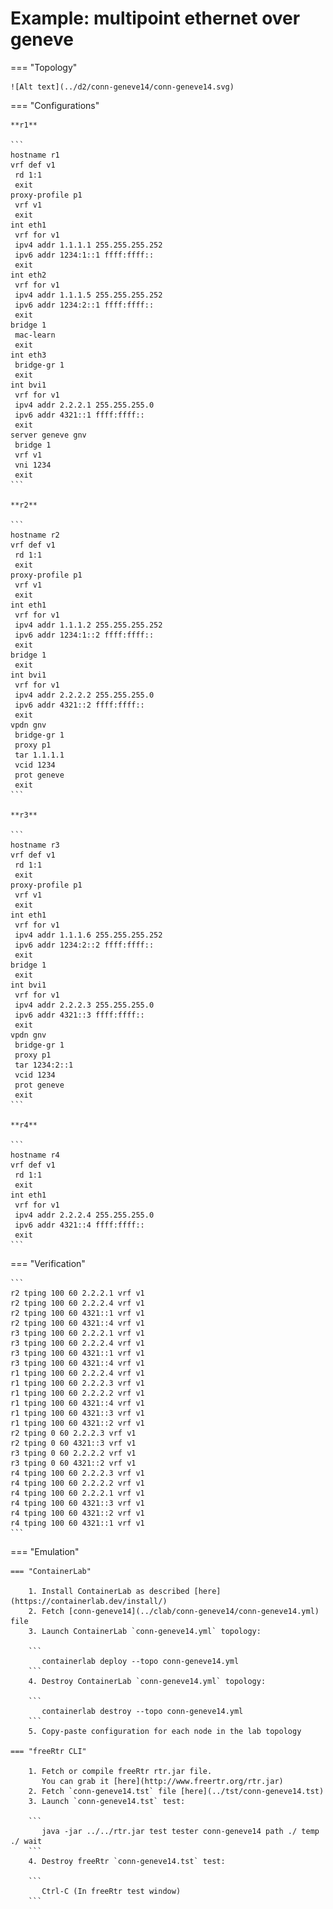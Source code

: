 # Example: multipoint ethernet over geneve

=== "Topology"

    ![Alt text](../d2/conn-geneve14/conn-geneve14.svg)

=== "Configurations"

    **r1**

    ```
    hostname r1
    vrf def v1
     rd 1:1
     exit
    proxy-profile p1
     vrf v1
     exit
    int eth1
     vrf for v1
     ipv4 addr 1.1.1.1 255.255.255.252
     ipv6 addr 1234:1::1 ffff:ffff::
     exit
    int eth2
     vrf for v1
     ipv4 addr 1.1.1.5 255.255.255.252
     ipv6 addr 1234:2::1 ffff:ffff::
     exit
    bridge 1
     mac-learn
     exit
    int eth3
     bridge-gr 1
     exit
    int bvi1
     vrf for v1
     ipv4 addr 2.2.2.1 255.255.255.0
     ipv6 addr 4321::1 ffff:ffff::
     exit
    server geneve gnv
     bridge 1
     vrf v1
     vni 1234
     exit
    ```

    **r2**

    ```
    hostname r2
    vrf def v1
     rd 1:1
     exit
    proxy-profile p1
     vrf v1
     exit
    int eth1
     vrf for v1
     ipv4 addr 1.1.1.2 255.255.255.252
     ipv6 addr 1234:1::2 ffff:ffff::
     exit
    bridge 1
     exit
    int bvi1
     vrf for v1
     ipv4 addr 2.2.2.2 255.255.255.0
     ipv6 addr 4321::2 ffff:ffff::
     exit
    vpdn gnv
     bridge-gr 1
     proxy p1
     tar 1.1.1.1
     vcid 1234
     prot geneve
     exit
    ```

    **r3**

    ```
    hostname r3
    vrf def v1
     rd 1:1
     exit
    proxy-profile p1
     vrf v1
     exit
    int eth1
     vrf for v1
     ipv4 addr 1.1.1.6 255.255.255.252
     ipv6 addr 1234:2::2 ffff:ffff::
     exit
    bridge 1
     exit
    int bvi1
     vrf for v1
     ipv4 addr 2.2.2.3 255.255.255.0
     ipv6 addr 4321::3 ffff:ffff::
     exit
    vpdn gnv
     bridge-gr 1
     proxy p1
     tar 1234:2::1
     vcid 1234
     prot geneve
     exit
    ```

    **r4**

    ```
    hostname r4
    vrf def v1
     rd 1:1
     exit
    int eth1
     vrf for v1
     ipv4 addr 2.2.2.4 255.255.255.0
     ipv6 addr 4321::4 ffff:ffff::
     exit
    ```

=== "Verification"

    ```
    r2 tping 100 60 2.2.2.1 vrf v1
    r2 tping 100 60 2.2.2.4 vrf v1
    r2 tping 100 60 4321::1 vrf v1
    r2 tping 100 60 4321::4 vrf v1
    r3 tping 100 60 2.2.2.1 vrf v1
    r3 tping 100 60 2.2.2.4 vrf v1
    r3 tping 100 60 4321::1 vrf v1
    r3 tping 100 60 4321::4 vrf v1
    r1 tping 100 60 2.2.2.4 vrf v1
    r1 tping 100 60 2.2.2.3 vrf v1
    r1 tping 100 60 2.2.2.2 vrf v1
    r1 tping 100 60 4321::4 vrf v1
    r1 tping 100 60 4321::3 vrf v1
    r1 tping 100 60 4321::2 vrf v1
    r2 tping 0 60 2.2.2.3 vrf v1
    r2 tping 0 60 4321::3 vrf v1
    r3 tping 0 60 2.2.2.2 vrf v1
    r3 tping 0 60 4321::2 vrf v1
    r4 tping 100 60 2.2.2.3 vrf v1
    r4 tping 100 60 2.2.2.2 vrf v1
    r4 tping 100 60 2.2.2.1 vrf v1
    r4 tping 100 60 4321::3 vrf v1
    r4 tping 100 60 4321::2 vrf v1
    r4 tping 100 60 4321::1 vrf v1
    ```

=== "Emulation"

    === "ContainerLab"

        1. Install ContainerLab as described [here](https://containerlab.dev/install/)  
        2. Fetch [conn-geneve14](../clab/conn-geneve14/conn-geneve14.yml) file  
        3. Launch ContainerLab `conn-geneve14.yml` topology:  

        ```
           containerlab deploy --topo conn-geneve14.yml  
        ```
        4. Destroy ContainerLab `conn-geneve14.yml` topology:  

        ```
           containerlab destroy --topo conn-geneve14.yml  
        ```
        5. Copy-paste configuration for each node in the lab topology

    === "freeRtr CLI"

        1. Fetch or compile freeRtr rtr.jar file.  
           You can grab it [here](http://www.freertr.org/rtr.jar)  
        2. Fetch `conn-geneve14.tst` file [here](../tst/conn-geneve14.tst)  
        3. Launch `conn-geneve14.tst` test:  

        ```
           java -jar ../../rtr.jar test tester conn-geneve14 path ./ temp ./ wait
        ```
        4. Destroy freeRtr `conn-geneve14.tst` test:  

        ```
           Ctrl-C (In freeRtr test window)
        ```

